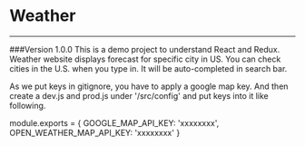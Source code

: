 # Weather
----
###Version 1.0.0
This is a demo project to understand React and Redux. Weather website displays forecast for specific city in US. You can check cities in the U.S. when you type in. It will be auto-completed in search bar.  


As we put keys in gitignore, you have to apply a google map key. And then create a dev.js and prod.js under '/src/config' and put keys into it like following.

module.exports = {
  GOOGLE_MAP_API_KEY: 'xxxxxxxx',
  OPEN_WEATHER_MAP_API_KEY: 'xxxxxxxx'
}
